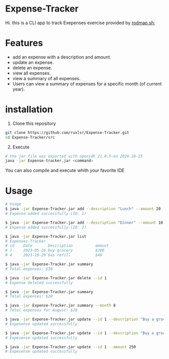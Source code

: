 # Expense-Tracker

Hi. this is a CLI app to track Exepenses exercise provided by [rodmap.sh](https://roadmap.sh/projects/expense-tracker);

# Features

- add an expense with a description and amount.
- update an expense.
- delete an expense.
- view all expenses.
- view a summary of all expenses.
- Users can view a summary of expenses for a specific month (of current year).

# installation

1. Clone this repository

```bash
git clone https://github.com/ruxlsr/Expense-Tracker.git
cd Expense-Tracker/src
```

2. Execute

```bash
# the jar file was exported with openjdk 21.0.5-ea 2024-10-15
java -jar Expense-tracker.jar <command>
```

You can also compile and execute whith your favorite IDE

# Usage

```bash
# Usage
$ java -jar Expense-Tracker.jar add --description "Lunch" --amount 20
# Expense added successfully (ID: 1)

$ java -jar Expense-Tracker.jar add --description "Dinner" --amount 10
# Expense added successfully (ID: 2)

$ java -jar Expense-Tracker.jar list
# Expenses-Tracker
# id    Date       Description          amount
# 1     2023-05-26 buy grocery          $200
# 4     2023-10-29 Gas refill           $40

$ java -jar Expense-Tracker.jar summary
# Total expenses: $30

$ java -jar Expense-Tracker.jar delete --id 1
# Expense deleted successfully

$ java -jar Expense-Tracker.jar summary
# Total expenses: $20

$ java -jar Expense-Tracker.jar summary --month 8
# Total expenses for August: $20

$ java -jar Expense-Tracker.jar update --id 1 --description "Buy a grocery" --amount 250
# Expesense updated successfully

$ java -jar Expense-Tracker.jar update --id 1 --description "Buy a grocery"
# Expesense updated successfully

$ java -jar Expense-Tracker.jar update --id 1 --amount 250
# Expesense updated successfully

```

